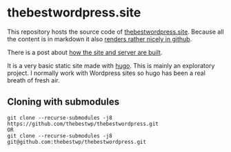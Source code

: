 # thebestwordpress.site

This repository hosts the source code of [thebestwordpress.site](https://thebestwordpress.site/posts/about/).
Because all the content is in markdown it also [renders rather nicely in github](https://github.com/thebestwp/thebestwordpress/blob/main/content/posts/about.md).

There is a post about [how the site and server are built](https://thebestwordpress.site/posts/hugo/).

It is a very basic static site made with [hugo](https://gohugo.io).
This is mainly an exploratory project.
I normally work with Wordpress sites so hugo has been a real breath of fresh air.

## Cloning with submodules
```
git clone --recurse-submodules -j8 https://github.com/thebestwp/thebestwordpress.git
OR
git clone --recurse-submodules -j8 git@github.com:thebestwp/thebestwordpress.git
```
